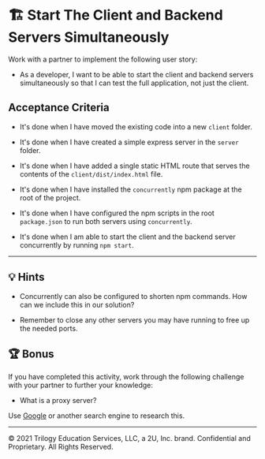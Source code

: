 # 🏗️  Start The Client and Backend Servers Simultaneously

Work with a partner to implement the following user story:

* As a developer, I want to be able to start the client and backend servers simultaneously so that I can test the full application, not just the client.

## Acceptance Criteria

* It's done when I have moved the existing code into a new `client` folder.

* It's done when I have created a simple express server in the `server` folder.

* It's done when I have added a single static HTML route that serves the contents of the `client/dist/index.html` file.

* It's done when I have installed the `concurrently` npm package at the root of the project.

* It's done when I have configured the npm scripts in the root `package.json` to run both servers using `concurrently`.

* It's done when I am able to start the client and the backend server concurrently by running `npm start`.

---

## 💡 Hints

* Concurrently can also be configured to shorten npm commands. How can we include this in our solution?

* Remember to close any other servers you may have running to free up the needed ports.

## 🏆 Bonus

If you have completed this activity, work through the following challenge with your partner to further your knowledge:

* What is a proxy server?

Use [Google](https://www.google.com) or another search engine to research this.

---
© 2021 Trilogy Education Services, LLC, a 2U, Inc. brand. Confidential and Proprietary. All Rights Reserved.

